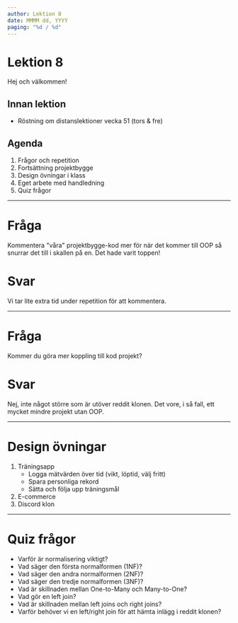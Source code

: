 ```yaml
---
author: Lektion 8
date: MMMM dd, YYYY
paging: "%d / %d"
---
```


# Lektion 8

Hej och välkommen!

## Innan lektion

- Röstning om distanslektioner vecka 51 (tors & fre)

## Agenda

1. Frågor och repetition
2. Fortsättning projektbygge
3. Design övningar i klass
4. Eget arbete med handledning
5. Quiz frågor

---

# Fråga

Kommentera "våra" projektbygge-kod mer för när det kommer till OOP så snurrar det till i skallen på en. Det hade varit toppen!

# Svar

Vi tar lite extra tid under repetition för att kommentera.

---

# Fråga

Kommer du göra mer koppling till kod projekt?

# Svar

Nej, inte något större som är utöver reddit klonen. Det vore, i så fall, ett mycket mindre projekt utan OOP.

---

# Design övningar

1. Träningsapp
   - Logga mätvärden över tid (vikt, löptid, välj fritt)
   - Spara personliga rekord
   - Sätta och följa upp träningsmål
2. E-commerce
3. Discord klon

---

# Quiz frågor

- Varför är normalisering viktigt?
- Vad säger den första normalformen (1NF)?
- Vad säger den andra normalformen (2NF)?
- Vad säger den tredje normalformen (3NF)?
- Vad är skillnaden mellan One-to-Many och Many-to-One?
- Vad gör en left join?
- Vad är skillnaden mellan left joins och right joins?
- Varför behöver vi en left/right join för att hämta inlägg i reddit klonen?
